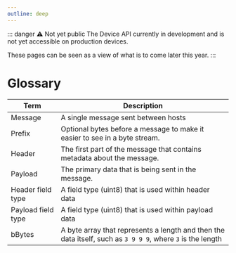 ```yaml
---
outline: deep
---
```


::: danger ⚠️ Not yet public
The Device API currently in development and is not yet accessible on production devices.

These pages can be seen as a view of what is to come later this year.
:::

# Glossary

| Term               | Description                                                             |
| ------------------ | ----------------------------------------------------------------------- |
| Message            | A single message sent between hosts                                     |
| Prefix | Optional bytes before a message to make it easier to see in a byte stream. |
| Header             | The first part of the message that contains metadata about the message. |
| Payload             | The primary data that is being sent in the message.                     |
| Header field type  | A field type (uint8) that is used within header data                    |
| Payload field type | A field type (uint8) that is used within payload data                   |
| bBytes             | A byte array that represents a length and then the data itself, such as `3 9 9 9`, where `3` is the length |
